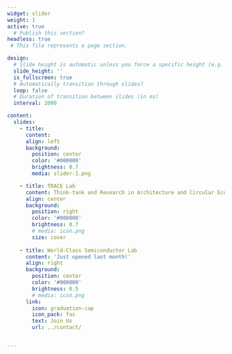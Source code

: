 ```yaml
---
widget: slider 
weight: 1  
active: true
  # Publish this section?
headless: true 
 # This file represents a page section.

design:
  # Slide height is automatic unless you force a specific height (e.g. '400px')
  slide_height: ''
  is_fullscreen: true
  # Automatically transition through slides?
  loop: false
  # Duration of transition between slides (in ms)
  interval: 2000

content:
  slides:
    - title: 
      content: 
      align: left
      background:
        position: center
        color: '#000000'
        brightness: 0.7
        media: slider-1.png

    - title: TRACE Lab
      content: Think-tank and Research in Architecture and Circular Economy lab
      align: center
      background:
        position: right
        color: '#000000'
        brightness: 0.7
        # media: icon.png
        size: cover
    
    - title: World-Class Semiconductor Lab
      content: 'Just opened last month!'
      align: right
      background:
        position: center
        color: '#000000'
        brightness: 0.5
        # media: icon.png
      link:
        icon: graduation-cap
        icon_pack: fas
        text: Join Us
        url: ../contact/


---
```

